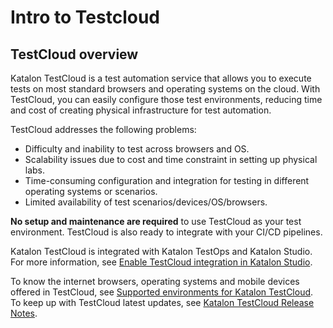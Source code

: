 # Intro to Testcloud

## TestCloud overview

Katalon TestCloud is a test automation service that allows you to execute tests on most standard browsers and operating systems on the cloud. With TestCloud, you can easily configure those test environments, reducing time and cost of creating physical infrastructure for test automation.

TestCloud addresses the following problems:

* Difficulty and inability to test across browsers and OS.
* Scalability issues due to cost and time constraint in setting up physical labs.
* Time-consuming configuration and integration for testing in different operating systems or scenarios.
* Limited availability of test scenarios/devices/OS/browsers.

**No setup and maintenance are required** to use TestCloud as your test environment. TestCloud is also ready to integrate with your CI/CD pipelines.

Katalon TestCloud is integrated with Katalon TestOps and Katalon Studio. For more information, see [Enable TestCloud integration in Katalon Studio](https://docs.katalon.com/katalon-testcloud/integrations/enable-testcloud-integration-in-katalon-studio).

To know the internet browsers, operating systems and mobile devices offered in TestCloud, see [Supported environments for Katalon TestCloud](https://docs.katalon.com/katalon-testcloud/supported-environments-for-katalon-testcloud). To keep up with TestCloud latest updates, see [Katalon TestCloud Release Notes](https://docs.katalon.com/katalon-testcloud/katalon-testcloud-release-notes).

